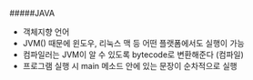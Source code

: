 #####JAVA

- 객체지향 언어
- JVM() 때문에 윈도우, 리눅스 맥 등 어떤 플랫폼에서도 실행이 가능
- 컴파일러는 JVM이 알 수 있도록 bytecode로 변환해준다 (컴파일)
- 프로그램 실행 시 main 메소드 안에 있는 문장이 순차적으로 실행